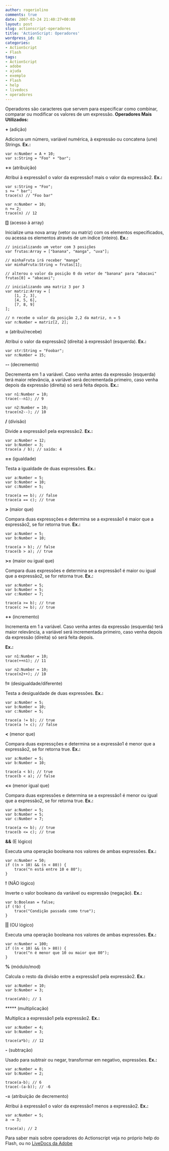 ```yaml
---
author: rogeriolino
comments: true
date: 2007-03-24 21:40:27+00:00
layout: post
slug: actionscript-operadores
title: 'ActionScript: Operadores'
wordpress_id: 82
categories:
- ActionScript
- Flash
tags:
- ActionScript
- adobe
- ajuda
- exemplo
- Flash
- help
- livedocs
- operadores
---
```


Operadores são caracteres que servem para especificar como combinar, comparar ou modificar os valores de um expressão.
**Operadores Mais Utilizados:**

**+** (adição)

Adiciona um número, variável numérica, à expressão ou concatena (une) Strings.
**Ex.:**

    
    
    var n:Number = A + 10;
    var s:String = "Foo" + "bar";
    



**+=** (atribuição)

Atribui à expressão1 o valor da expressão1 mais o valor da expressão2.
**Ex.:**

    
    
    var s:String = "Foo";
    s += " bar";
    trace(s) // "Foo bar"
    
    var n:Number = 10;
    n += 2; 
    trace(n) // 12
    



**[]** (acesso à array)

Inicialize uma nova array (vetor ou matriz) com os elementos especificados, ou acessa os elementos através de um índice (inteiro).
**Ex.:**

    
    
    // inicializando um vetor com 3 posições
    var frutas:Array = ["banana", "manga", "uva"];
    
    // minhaFruta irá receber "manga"
    var minhaFruta:String = frutas[1];
    
    // alterou o valor da posição 0 do vetor de "banana" para "abacaxi"
    frutas[0] = "abacaxi";
    
    // inicializando uma matriz 3 por 3
    var matriz:Array = [
        [1, 2, 3], 
        [4, 5, 6], 
        [7, 8, 9]
    ]; 
    
    // n recebe o valor da posição 2,2 da matriz, n = 5
    var n:Number = matriz[2, 2]; 
    



**=** (atribui/recebe)

Atribui o valor da expressão2 (direita) à expressão1 (esquerda).
**Ex.:**

    
    
    var str:String = "Foobar";
    var n:Number = 15;
    



**--** (decremento)

Decrementa em 1 a variável. Caso venha antes da expressão (esquerda) terá maior relevância, a variável será decrementada primeiro, caso venha depois da expressão (direita) só será feita depois.
**Ex.:**

    
    
    var n1:Number = 10;
    trace(--n1); // 9
    
    var n2:Number = 10;
    trace(n2--); // 10
    



**/** (divisão)

Divide a expressão1 pela expressão2.
**Ex.:**

    
    
    var a:Number = 12;
    var b:Number = 3;
    trace(a / b); // saída: 4
    



**==** (igualdade)

Testa a igualdade de duas expressões.
**Ex.:**

    
    
    var a:Number = 5;
    var b:Number = 10;
    var c:Number = 5;
    
    trace(a == b); // false
    trace(a == c); // true
    



**>** (maior que)

Compara duas expressções e determina se a expressão1 é maior que a expressão2, se for retorna true.
**Ex.:**

    
    
    var a:Number = 5;
    var b:Number = 10;
    
    trace(a > b); // false
    trace(b > a); // true
    



**>=** (maior ou igual que)

Compara duas expressões e determina se a expressão1 é maior ou igual que a expressão2, se for retorna true.
**Ex.:**

    
    
    var a:Number = 5;
    var b:Number = 5;
    var c:Number = 7;
    
    trace(a >= b); // true
    trace(c >= b); // true
    



**++** (incremento)

Incrementa em 1 a variável. Caso venha antes da expressão (esquerda) terá maior relevância, a variável será incrementada primeiro, caso venha depois da expressão (direita) só será feita depois.

**Ex.:**

    
    
    var n1:Number = 10;
    trace(++n1); // 11
    
    var n2:Number = 10;
    trace(n2++); // 10
    



**!=** (desigualdade/diferente)

Testa a desigualdade de duas expressões.
**Ex.:**

    
    
    var a:Number = 5;
    var b:Number = 10;
    var c:Number = 5;
    
    trace(a != b); // true
    trace(a != c); // false
    



**<** (menor que)

Compara duas expressções e determina se a expressão1 é menor que a expressão2, se for retorna true.
**Ex.:**

    
    
    var a:Number = 5;
    var b:Number = 10;
    
    trace(a < b); // true
    trace(b < a); // false
    



**<=** (menor igual que)

Compara duas expressões e determina se a expressão1 é menor ou igual que a expressão2, se for retorna true.
**Ex.:**

    
    
    var a:Number = 5;
    var b:Number = 5;
    var c:Number = 7;
    
    trace(a <= b); // true
    trace(b <= c); // true
    



**&&** (E lógico)

Executa uma operação booleana nos valores de ambas expressões.
**Ex.:**

    
    
    var n:Number = 50;
    if ((n > 10) && (n < 80)) {
        trace("n está entre 10 e 80");
    }
    



**!** (NÃO lógico)

Inverte o valor booleano da variável ou expressão (negação).
**Ex.:**

    
    
    var b:Boolean = false;
    if (!b) {
        trace("Condição passada como true");
    }
    



**||** (OU lógico)

Executa uma operação booleana nos valores de ambas expressões.
**Ex.:**

    
    
    var n:Number = 100;
    if ((n < 10) && (n > 80)) {
        trace("n é menor que 10 ou maior que 80");
    }
    



**%** (módulo/mod)

Calcula o resto da divisão entre a expressão1 pela expressão2.
**Ex.:**

    
    
    var a:Number = 10;
    var b:Number = 3;
    
    trace(a%b); // 1
    



***** (multiplicação)

Multiplica a expressão1 pela expressão2.
**Ex.:**

    
    
    var a:Number = 4;
    var b:Number = 3;
    
    trace(a*b); // 12
    



**-** (subtração)

Usado para subtrair ou negar, transformar em negativo, expressões.
**Ex.:**

    
    
    var a:Number = 8;
    var b:Number = 2;
    
    trace(a-b); // 6
    trace(-(a-b)); // -6
    



**-=** (atribuição de decremento)

Atribui à expressão1 o valor da expressão1 menos a expressão2.
**Ex.:**

    
    
    var a:Number = 5;
    a -= 3;
    
    trace(a); // 2
    




Para saber mais sobre operadores do Actionscript veja no próprio help do Flash, ou no [LiveDocs da Adobe](http://livedocs.adobe.com/flash/8/)

